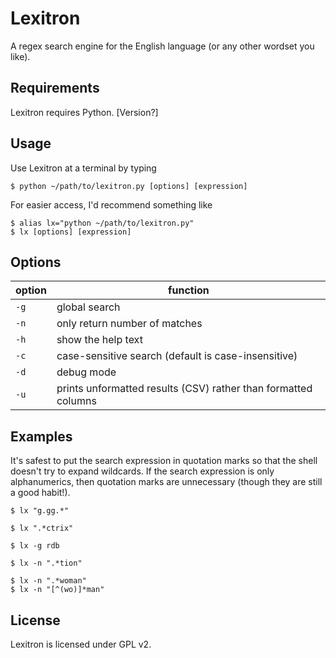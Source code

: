 Lexitron
==============================================================================

A regex search engine for the English language (or any other wordset you like).


Requirements
------------------------------------------------------------------------------
Lexitron requires Python. [Version?]


Usage
------------------------------------------------------------------------------
Use Lexitron at a terminal by typing
```
$ python ~/path/to/lexitron.py [options] [expression]
```
For easier access, I'd recommend something like
```
$ alias lx="python ~/path/to/lexitron.py"
$ lx [options] [expression]
```

## Options

option  | function
--------|---------
`-g`    | global search
`-n`    | only return number of matches
`-h`    | show the help text
`-c`    | case-sensitive search (default is case-insensitive)
`-d`    | debug mode
`-u`    | prints unformatted results (CSV) rather than formatted columns

## Examples

It's safest to put the search expression in quotation marks so that the shell
doesn't try to expand wildcards. If the search expression is only
alphanumerics, then quotation marks are unnecessary (though they are still a
good habit!).

```
$ lx "g.gg.*"
```

```
$ lx ".*ctrix"
```

```
$ lx -g rdb
```

```
$ lx -n ".*tion"
```

```
$ lx -n ".*woman"
$ lx -n "[^(wo)]*man"
```


License
------------------------------------------------------------------------------
Lexitron is licensed under GPL v2.
